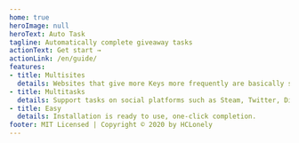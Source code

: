 ```yaml
---
home: true
heroImage: null
heroText: Auto Task
tagline: Automatically complete giveaway tasks
actionText: Get start →
actionLink: /en/guide/
features:
- title: Multisites
  details: Websites that give more Keys more frequently are basically supported.
- title: Multitasks
  details: Support tasks on social platforms such as Steam, Twitter, Discord, Youtube, Instagram, Reddit, Vk.
- title: Easy
  details: Installation is ready to use, one-click completion.
footer: MIT Licensed | Copyright © 2020 by HCLonely
---
```

